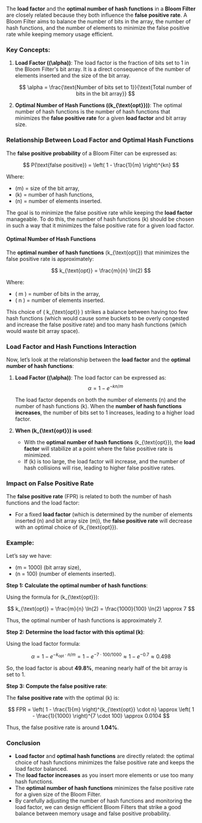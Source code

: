 The **load factor** and the **optimal number of hash functions** in a **Bloom Filter** are closely related because they both influence the **false positive rate**. A Bloom Filter aims to balance the number of bits in the array, the number of hash functions, and the number of elements to minimize the false positive rate while keeping memory usage efficient.

### **Key Concepts:**
1. **Load Factor (\(\alpha\))**:
   The load factor is the fraction of bits set to 1 in the Bloom Filter's bit array. It is a direct consequence of the number of elements inserted and the size of the bit array.
   
   $$ \alpha = \frac{\text{Number of bits set to 1}}{\text{Total number of bits in the bit array}} $$

2. **Optimal Number of Hash Functions (\(k_{\text{opt}}\))**:
   The optimal number of hash functions is the number of hash functions that minimizes the **false positive rate** for a given **load factor** and bit array size.

### **Relationship Between Load Factor and Optimal Hash Functions**

The **false positive probability** of a Bloom Filter can be expressed as:

$$
P(\text{false positive}) = \left( 1 - \frac{1}{m} \right)^{kn}
$$

Where:
- \(m\) = size of the bit array,
- \(k\) = number of hash functions,
- \(n\) = number of elements inserted.

The goal is to minimize the false positive rate while keeping the **load factor** manageable. To do this, the number of hash functions \(k\) should be chosen in such a way that it minimizes the false positive rate for a given load factor.

#### **Optimal Number of Hash Functions**

The **optimal number of hash functions** \(k_{\text{opt}}\) that minimizes the false positive rate is approximately:

$$
k_{\text{opt}} = \frac{m}{n} \ln(2)
$$

Where:
- \( m \) = number of bits in the array,
- \( n \) = number of elements inserted.

This choice of \( k_{\text{opt}} \) strikes a balance between having too few hash functions (which would cause some buckets to be overly congested and increase the false positive rate) and too many hash functions (which would waste bit array space).

### **Load Factor and Hash Functions Interaction**

Now, let’s look at the relationship between the **load factor** and the **optimal number of hash functions**:

1. **Load Factor (\(\alpha\))**:
   The load factor can be expressed as:
   $$
   \alpha = 1 - e^{-kn/m}
   $$

   The load factor depends on both the number of elements \(n\) and the number of hash functions \(k\). When the **number of hash functions increases**, the number of bits set to 1 increases, leading to a higher load factor.

2. **When \(k_{\text{opt}}\) is used**:
   - With the **optimal number of hash functions** \(k_{\text{opt}}\), the **load factor** will stabilize at a point where the false positive rate is minimized.
   - If \(k\) is too large, the load factor will increase, and the number of hash collisions will rise, leading to higher false positive rates.

### **Impact on False Positive Rate**

The **false positive rate** \(FPR\) is related to both the number of hash functions and the load factor:

- For a fixed **load factor** (which is determined by the number of elements inserted \(n\) and bit array size \(m\)), the **false positive rate** will decrease with an optimal choice of \(k_{\text{opt}}\).
  
### **Example:**

Let’s say we have:
- \(m = 1000\) (bit array size),
- \(n = 100\) (number of elements inserted).

**Step 1: Calculate the optimal number of hash functions**:

Using the formula for \(k_{\text{opt}}\):

$$
k_{\text{opt}} = \frac{m}{n} \ln(2) = \frac{1000}{100} \ln(2) \approx 7
$$

Thus, the optimal number of hash functions is approximately 7.

**Step 2: Determine the load factor with this optimal \(k\)**:

Using the load factor formula:

$$
\alpha = 1 - e^{-k_{\text{opt}} \cdot n / m} = 1 - e^{-7 \cdot 100 / 1000} \approx 1 - e^{-0.7} \approx 0.498
$$

So, the load factor is about **49.8%**, meaning nearly half of the bit array is set to 1.

**Step 3: Compute the false positive rate**:

The **false positive rate** with the optimal \(k\) is:

$$
FPR = \left( 1 - \frac{1}{m} \right)^{k_{\text{opt}} \cdot n} \approx \left( 1 - \frac{1}{1000} \right)^{7 \cdot 100} \approx 0.0104
$$

Thus, the false positive rate is around **1.04%**.

### **Conclusion**

- **Load factor** and **optimal hash functions** are directly related: the optimal choice of hash functions minimizes the false positive rate and keeps the load factor balanced.
- The **load factor increases** as you insert more elements or use too many hash functions.
- The **optimal number of hash functions** minimizes the false positive rate for a given size of the Bloom Filter.
- By carefully adjusting the number of hash functions and monitoring the load factor, we can design efficient Bloom Filters that strike a good balance between memory usage and false positive probability.

